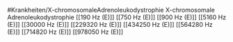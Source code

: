 #Krankheiten/X-chromosomaleAdrenoleukodystrophie
X-chromosomale Adrenoleukodystrophie
[[190 Hz (E)]]
[[750 Hz (E)]]
[[900 Hz (E)]]
[[5160 Hz (E)]]
[[30000 Hz (E)]]
[[229320 Hz (E)]]
[[434250 Hz (E)]]
[[564280 Hz (E)]]
[[714820 Hz (E)]]
[[978050 Hz (E)]]